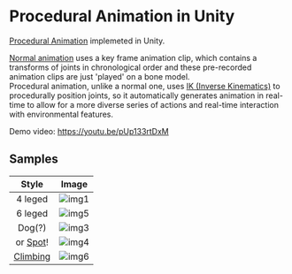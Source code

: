 # Procedural Animation in Unity

[Procedural Animation](https://en.wikipedia.org/wiki/Procedural_animation) implemeted in Unity.

[Normal animation](https://en.wikipedia.org/wiki/Skeletal_animation) uses a key frame animation clip, which contains a transforms of joints in chronological order and these pre-recorded animation clips are just 'played' on a bone model.  
Procedural animation, unlike a normal one, uses [IK (Inverse Kinematics)](https://en.wikipedia.org/wiki/Inverse_kinematics) to procedurally position joints, so it automatically generates animation in real-time to allow for a more diverse series of actions and real-time interaction with environmental features.


Demo video: https://youtu.be/pUp133rtDxM  

## Samples
|Style|Image|
|:--:|:--:|
|4 leged  | ![img1](.github/img1.gif)|
|6 leged  | ![img5](.github/img5.gif)|
|Dog(?)  | ![img3](.github/img3.gif)|
|or [Spot](https://en.wikipedia.org/wiki/Boston_Dynamics#Spot)! | ![img4](.github/img4.gif)|
|[Climbing](https://youtu.be/a3W1PT26aXU)| ![img6](.github/img6.gif)|
